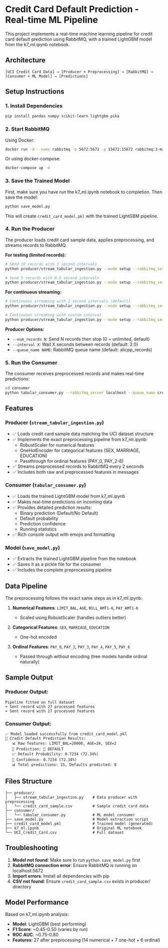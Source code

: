 # Credit Card Default Prediction - Real-time ML Pipeline

This project implements a real-time machine learning pipeline for credit card default prediction using RabbitMQ, with a trained LightGBM model from the k7_ml.ipynb notebook.

## Architecture

```
[UCI Credit Card Data] → [Producer + Preprocessing] → [RabbitMQ] → [Consumer + ML Model] → [Predictions]
```

## Setup Instructions

### 1. Install Dependencies

```bash
pip install pandas numpy scikit-learn lightgbm pika
```

### 2. Start RabbitMQ

Using Docker:
```bash
docker run -d --name rabbitmq -p 5672:5672 -p 15672:15672 rabbitmq:3-management
```

Or using docker-compose:
```bash
docker-compose up -d
```

### 3. Save the Trained Model

First, make sure you have run the k7_ml.ipynb notebook to completion. Then save the model:

```bash
python save_model.py
```

This will create `credit_card_model.pkl` with the trained LightGBM pipeline.

### 4. Run the Producer

The producer loads credit card sample data, applies preprocessing, and streams records to RabbitMQ.

**For testing (limited records):**
```bash
# Send 10 records with 1 second intervals
python producer/stream_tabular_ingestion.py --mode setup --rabbitmq_server localhost --queue_name alicpp_records --num_records 10 --interval 1

# Send 5 records with 0.5 second intervals  
python producer/stream_tabular_ingestion.py --mode setup --rabbitmq_server localhost --queue_name alicpp_records --num_records 5 --interval 0.5
```

**For continuous streaming:**
```bash
# Continuous streaming with 2 second intervals (default)
python producer/stream_tabular_ingestion.py --mode setup --rabbitmq_server localhost --queue_name alicpp_records

# Continuous streaming with custom interval
python producer/stream_tabular_ingestion.py --mode setup --rabbitmq_server localhost --queue_name alicpp_records --interval 5
```

**Producer Options:**
- `--num_records N`: Send N records then stop (0 = unlimited, default)
- `--interval X`: Wait X seconds between records (default: 2.0)
- `--queue_name NAME`: RabbitMQ queue name (default: alicpp_records)

### 5. Run the Consumer

The consumer receives preprocessed records and makes real-time predictions:

```bash
cd consumer
python tabular_consumer.py --rabbitmq_server localhost --queue_name credit_predictions --model_path ../credit_card_model.pkl
```

## Features

### Producer (`stream_tabular_ingestion.py`)
- ✅ Loads credit card sample data matching the UCI dataset structure
- ✅ Implements the exact preprocessing pipeline from k7_ml.ipynb:
  - RobustScaler for numerical features
  - OneHotEncoder for categorical features (SEX, MARRIAGE, EDUCATION)
  - Passthrough for ordinal features (PAY_0, PAY_2-6)
- ✅ Streams preprocessed records to RabbitMQ every 2 seconds
- ✅ Includes both raw and preprocessed features in messages

### Consumer (`tabular_consumer.py`)
- ✅ Loads the trained LightGBM model from k7_ml.ipynb
- ✅ Makes real-time predictions on incoming data
- ✅ Provides detailed prediction results:
  - Binary prediction (Default/No Default)
  - Default probability
  - Prediction confidence
  - Running statistics
- ✅ Rich console output with emojis and formatting

### Model (`save_model.py`)
- ✅ Extracts the trained LightGBM pipeline from the notebook
- ✅ Saves it as a pickle file for the consumer
- ✅ Includes the complete preprocessing pipeline

## Data Pipeline

The preprocessing follows the exact same steps as in k7_ml.ipynb:

1. **Numerical Features**: `LIMIT_BAL`, `AGE`, `BILL_AMT1-6`, `PAY_AMT1-6`
   - Scaled using RobustScaler (handles outliers better)

2. **Categorical Features**: `SEX`, `MARRIAGE`, `EDUCATION`
   - One-hot encoded

3. **Ordinal Features**: `PAY_0`, `PAY_2`, `PAY_3`, `PAY_4`, `PAY_5`, `PAY_6`
   - Passed through without encoding (tree models handle ordinal naturally)

## Sample Output

### Producer Output:
```
Pipeline fitted on full dataset
➡️ Sent record with 27 processed features
➡️ Sent record with 27 processed features
```

### Consumer Output:
```
✅ Model loaded successfully from credit_card_model.pkl
🎯 Credit Default Prediction Results:
   📊 Raw features: LIMIT_BAL=20000, AGE=24, SEX=2
   🔮 Prediction: 🚨 DEFAULT
   📈 Default Probability: 0.7234 (72.34%)
   🎪 Confidence: 0.7234 (72.34%)
   📊 Total predictions: 15, Defaults predicted: 8
```

## Files Structure

```
├── producer/
│   ├── stream_tabular_ingestion.py    # Data producer with preprocessing
│   └── credit_card_sample.csv         # Sample credit card data
├── consumer/
│   └── tabular_consumer.py            # ML model consumer
├── save_model.py                      # Model extraction script
├── credit_card_model.pkl              # Trained model (generated)
├── k7_ml.ipynb                        # Original ML notebook
└── UCI_Credit_Card.csv                # Full dataset
```

## Troubleshooting

1. **Model not found**: Make sure to run `python save_model.py` first
2. **RabbitMQ connection error**: Ensure RabbitMQ is running on localhost:5672
3. **Import errors**: Install all dependencies with pip
4. **CSV not found**: Ensure `credit_card_sample.csv` exists in producer/ directory

## Model Performance

Based on k7_ml.ipynb analysis:
- **Model**: LightGBM (best performing)
- **F1 Score**: ~0.45-0.50 (varies by run)
- **ROC AUC**: ~0.75-0.80
- **Features**: 27 after preprocessing (14 numerical + 7 one-hot + 6 ordinal)